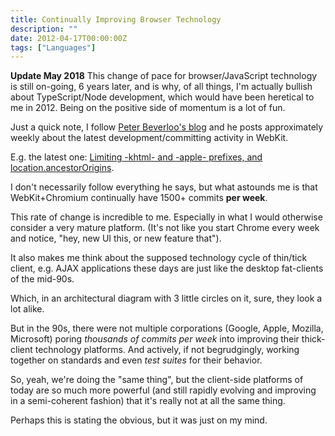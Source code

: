 ```yaml
---
title: Continually Improving Browser Technology
description: ""
date: 2012-04-17T00:00:00Z
tags: ["Languages"]
---
```




**Update May 2018** This change of pace for browser/JavaScript technology is still on-going, 6 years later, and is why, of all things, I'm actually bullish about TypeScript/Node development, which would have been heretical to me in 2012. Being on the positive side of momentum is a lot of fun.

Just a quick note, I follow [Peter Beverloo's blog](http://peter.sh/) and he posts approximately weekly about the latest development/committing activity in WebKit.

E.g. the latest one: [Limiting -khtml- and -apple- prefixes, and location.ancestorOrigins](http://peter.sh/2012/04/limiting-khtml-and-apple-prefixes-and-location-ancestororigins/).

I don't necessarily follow everything he says, but what astounds me is that WebKit+Chromium continually have 1500+ commits **per week**.

This rate of change is incredible to me. Especially in what I would otherwise consider a very mature platform. (It's not like you start Chrome every week and notice, "hey, new UI this, or new feature that").

It also makes me think about the supposed technology cycle of thin/tick client, e.g. AJAX applications these days are just like the desktop fat-clients of the mid-90s.

Which, in an architectural diagram with 3 little circles on it, sure, they look a lot alike.

But in the 90s, there were not multiple corporations (Google, Apple, Mozilla, Microsoft) poring *thousands of commits per week* into improving their thick-client technology platforms. And actively, if not begrudgingly, working together on standards and even *test suites* for their behavior.

So, yeah, we're doing the "same thing", but the client-side platforms of today are so much more powerful (and still rapidly evolving and improving in a semi-coherent fashion) that it's really not at all the same thing.

Perhaps this is stating the obvious, but it was just on my mind.

